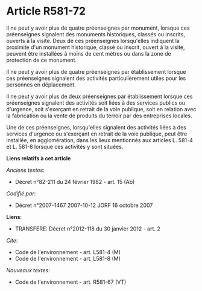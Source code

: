 # Article R581-72

Il ne peut y avoir plus de quatre préenseignes par monument, lorsque ces préenseignes signalent des monuments historiques,
classés ou inscrits, ouverts à la visite. Deux de ces préenseignes lorsqu'elles indiquent la proximité d'un monument
historique, classé ou inscrit, ouvert à la visite, peuvent être installées à moins de cent mètres ou dans la zone de
protection de ce monument.

Il ne peut y avoir plus de quatre préenseignes par établissement lorsque ces préenseignes signalent des activités
particulièrement utiles pour les personnes en déplacement.

Il ne peut y avoir plus de deux préenseignes par établissement lorsque ces préenseignes signalent des activités soit liées à
des services publics ou d'urgence, soit s'exerçant en retrait de la voie publique, soit en relation avec la fabrication ou la
vente de produits du terroir par des entreprises locales.

Une de ces préenseignes, lorsqu'elles signalent des activités liées à des services d'urgence ou s'exerçant en retrait de la
voie publique, peut être installée, en agglomération, dans les lieux mentionnés aux articles L. 581-4 et L. 581-8 lorsque ces
activités y sont situées.

**Liens relatifs à cet article**

_Anciens textes_:

  - Décret n°82-211 du 24 février 1982 - art. 15 (Ab)

_Codifié par_:

  - Décret n°2007-1467 2007-10-12 JORF 16 octobre 2007

**Liens**:

  - TRANSFERE: Décret n°2012-118 du 30 janvier 2012 - art. 2

_Cite_:

  - Code de l'environnement - art. L581-4 (M)
  - Code de l'environnement - art. L581-8 (M)

_Nouveaux textes_:

  - Code de l'environnement - art. R581-67 (VT)
